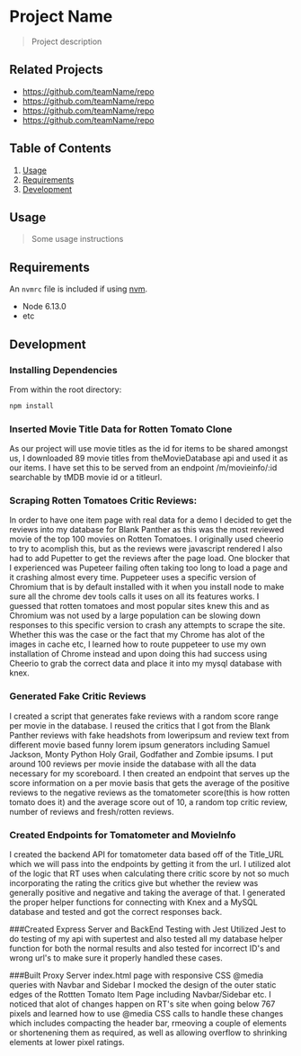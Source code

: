 # Project Name

> Project description

## Related Projects

  - https://github.com/teamName/repo
  - https://github.com/teamName/repo
  - https://github.com/teamName/repo
  - https://github.com/teamName/repo

## Table of Contents

1. [Usage](#Usage)
1. [Requirements](#requirements)
1. [Development](#development)

## Usage

> Some usage instructions

## Requirements

An `nvmrc` file is included if using [nvm](https://github.com/creationix/nvm).

- Node 6.13.0
- etc

## Development

### Installing Dependencies

From within the root directory:

```sh
npm install
```

### Inserted Movie Title Data for Rotten Tomato Clone
As our project will use movie titles as the id for items to be shared amongst us, I downloaded 89 movie titles from theMovieDatabase api and used it as our items.  I have set this to be served from an endpoint /m/movieinfo/:id searchable by tMDB movie id or a titleurl.

### Scraping Rotten Tomatoes Critic Reviews:
In order to have one item page with real data for a demo I decided to get the reviews into my database for Blank Panther as this was the most reviewed movie of the top 100 movies on Rotten Tomatoes.  I originally used cheerio to try to acomplish this, but as the reviews were javascript rendered I also had to add Pupetter to get the reviews after the page load.  One blocker that I experienced was Pupeteer failing often taking too long to load a page and it crashing almost every time.  Puppeteer uses a specific version of Chromium that is by default installed with it when you install node to make sure all the chrome dev tools calls it uses on all its features works.  I guessed that rotten tomatoes and most popular sites knew this and as Chromium was not used by a large population can be slowing down responses to this specific version to crash any attempts to scrape the site.  Whether this was the case or the fact that my Chrome has alot of the images in cache etc, I learned how to route puppeteer to use my own installation of Chrome instead and upon doing this had success using Cheerio to grab the correct data and place it into my mysql database with knex.

### Generated Fake Critic Reviews
I created a script that generates fake reviews with a random score range per movie in the database.  I reused the critics that I got from the Blank Panther reviews with fake headshots from loweripsum and review text from different movie based funny lorem ipsum generators including Samuel Jackson, Monty Python Holy Grail, Godfather and Zombie ipsums.   I put around 100 reviews per movie inside the database with all the data necessary for my scoreboard.  I then created an endpoint that serves up the score information on a per movie basis that gets the average of the positive reviews to the negative reviews as the tomatometer score(this is how rotten tomato does it) and the average score out of 10, a random top critic review, number of reviews and fresh/rotten reviews.

### Created Endpoints for Tomatometer and MovieInfo
I created the backend API for tomatometer data based off of the Title_URL which we will pass into the endpoints by getting it from the url.  I utilized alot of the logic that RT uses when calculating there critic score by not so much incorporating the rating the critics give but whether the review was generally positive and negative and taking the average of that.  I generated the proper helper functions for connecting with Knex and a MySQL database and tested and got the correct responses back.

###Created Express Server and BackEnd Testing with Jest
Utilized Jest to do testing of my api with supertest and also tested all my database helper function for both the normal results and also tested for incorrect ID's and wrong url's to make sure it properly handled these cases.

###Built Proxy Server index.html page with responsive CSS @media queries with Navbar and Sidebar
I mocked the design of the outer static edges of the Rottten Tomato Item Page including Navbar/Sidebar etc.  I noticed that alot of changes happen on RT's site when going below 767 pixels and learned how to use @media CSS calls to handle these changes which includes compacting the header bar, rmeoving a couple of elements or shortenening them as required, as well as allowing overflow to shrinking elements at lower pixel ratings.